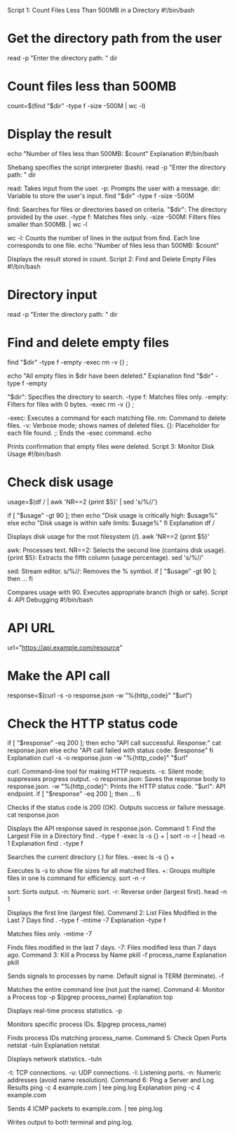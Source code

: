 Script 1: Count Files Less Than 500MB in a Directory
#!/bin/bash

# Get the directory path from the user
read -p "Enter the directory path: " dir

# Count files less than 500MB
count=$(find "$dir" -type f -size -500M | wc -l)

# Display the result
echo "Number of files less than 500MB: $count"
Explanation
#!/bin/bash

Shebang specifies the script interpreter (bash).
read -p "Enter the directory path: " dir

read: Takes input from the user.
-p: Prompts the user with a message.
dir: Variable to store the user's input.
find "$dir" -type f -size -500M

find: Searches for files or directories based on criteria.
"$dir": The directory provided by the user.
-type f: Matches files only.
-size -500M: Filters files smaller than 500MB.
| wc -l

wc -l: Counts the number of lines in the output from find. Each line corresponds to one file.
echo "Number of files less than 500MB: $count"

Displays the result stored in count.
Script 2: Find and Delete Empty Files
#!/bin/bash

# Directory input
read -p "Enter the directory path: " dir

# Find and delete empty files
find "$dir" -type f -empty -exec rm -v {} \;

echo "All empty files in $dir have been deleted."
Explanation
find "$dir" -type f -empty

"$dir": Specifies the directory to search.
-type f: Matches files only.
-empty: Filters for files with 0 bytes.
-exec rm -v {} \;

-exec: Executes a command for each matching file.
rm: Command to delete files.
-v: Verbose mode; shows names of deleted files.
{}: Placeholder for each file found.
\;: Ends the -exec command.
echo

Prints confirmation that empty files were deleted.
Script 3: Monitor Disk Usage
#!/bin/bash

# Check disk usage
usage=$(df / | awk 'NR==2 {print $5}' | sed 's/%//')

if [ "$usage" -gt 90 ]; then
  echo "Disk usage is critically high: $usage%"
else
  echo "Disk usage is within safe limits: $usage%"
fi
Explanation
df /

Displays disk usage for the root filesystem (/).
awk 'NR==2 {print $5}'

awk: Processes text.
NR==2: Selects the second line (contains disk usage).
{print $5}: Extracts the fifth column (usage percentage).
sed 's/%//'

sed: Stream editor.
s/%//: Removes the % symbol.
if [ "$usage" -gt 90 ]; then ... fi

Compares usage with 90.
Executes appropriate branch (high or safe).
Script 4: API Debugging
#!/bin/bash

# API URL
url="https://api.example.com/resource"

# Make the API call
response=$(curl -s -o response.json -w "%{http_code}" "$url")

# Check the HTTP status code
if [ "$response" -eq 200 ]; then
  echo "API call successful. Response:"
  cat response.json
else
  echo "API call failed with status code: $response"
fi
Explanation
curl -s -o response.json -w "%{http_code}" "$url"

curl: Command-line tool for making HTTP requests.
-s: Silent mode; suppresses progress output.
-o response.json: Saves the response body to response.json.
-w "%{http_code}": Prints the HTTP status code.
"$url": API endpoint.
if [ "$response" -eq 200 ]; then ... fi

Checks if the status code is 200 (OK).
Outputs success or failure message.
cat response.json

Displays the API response saved in response.json.
Command 1: Find the Largest File in a Directory
find . -type f -exec ls -s {} + | sort -n -r | head -n 1
Explanation
find . -type f

Searches the current directory (.) for files.
-exec ls -s {} +

Executes ls -s to show file sizes for all matched files.
+: Groups multiple files in one ls command for efficiency.
sort -n -r

sort: Sorts output.
-n: Numeric sort.
-r: Reverse order (largest first).
head -n 1

Displays the first line (largest file).
Command 2: List Files Modified in the Last 7 Days
find . -type f -mtime -7
Explanation
-type f

Matches files only.
-mtime -7

Finds files modified in the last 7 days.
-7: Files modified less than 7 days ago.
Command 3: Kill a Process by Name
pkill -f process_name
Explanation
pkill

Sends signals to processes by name.
Default signal is TERM (terminate).
-f

Matches the entire command line (not just the name).
Command 4: Monitor a Process
top -p $(pgrep process_name)
Explanation
top

Displays real-time process statistics.
-p

Monitors specific process IDs.
$(pgrep process_name)

Finds process IDs matching process_name.
Command 5: Check Open Ports
netstat -tuln
Explanation
netstat

Displays network statistics.
-tuln

-t: TCP connections.
-u: UDP connections.
-l: Listening ports.
-n: Numeric addresses (avoid name resolution).
Command 6: Ping a Server and Log Results
ping -c 4 example.com | tee ping.log
Explanation
ping -c 4 example.com

Sends 4 ICMP packets to example.com.
| tee ping.log

Writes output to both terminal and ping.log.
